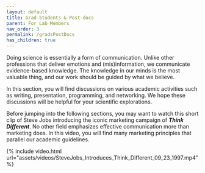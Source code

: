 ```yaml
---
layout: default
title: Grad Students & Post-docs
parent: For Lab Members
nav_order: 3
permalink: /gradsPostDocs
has_children: true
---
```


Doing science is essentially a form of communication. Unlike other professions that deliver emotions and (mis)information, we communicate evidence-based knowledge. The knowledge in our minds is the most valuable thing, and our work should be guided by what we believe.

In this section, you will find discussions on various academic activities such as writing, presentation, programming, and networking. We hope these discussions will be helpful for your scientific explorations.

Before jumping into the following sections, you may want to watch this short clip of Steve Jobs introducing the iconic marketing campaign of ***Think Different***. No other field emphasizes effective communication more than marketing does. In this video, you will find many marketing principles that parallel our academic guidelines.

{% include video.html url="assets/videos/SteveJobs_Introduces_Think_Different_09_23_1997.mp4" %}